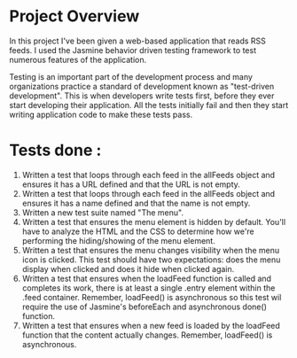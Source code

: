 # Project Overview

In this project I've been given a web-based application that reads RSS feeds. I used the Jasmine behavior driven testing framework to test numerous features of the application.

Testing is an important part of the development process and many organizations practice a standard of development known as "test-driven development". This is when developers write tests first, before they ever start developing their application. All the tests initially fail and then they start writing application code to make these tests pass.

# Tests done :

1. Written a test that loops through each feed in the allFeeds object and ensures it has a URL defined and that the URL is not empty.
2. Written a test that loops through each feed in the allFeeds object and ensures it has a name defined and that the name is not empty.
3. Written a new test suite named "The menu".
4. Written a test that ensures the menu element is hidden by default. You'll have to analyze the HTML and the CSS to determine how we're performing the hiding/showing of the menu element.
5. Written a test that ensures the menu changes visibility when the menu icon is clicked. This test should have two expectations: does the menu display when clicked and does it hide when clicked again.
6. Written a test that ensures when the loadFeed function is called and completes its work, there is at least a single .entry element within the .feed container. Remember, loadFeed() is asynchronous so this test wil require the use of Jasmine's beforeEach and asynchronous done() function.
7. Written a test that ensures when a new feed is loaded by the loadFeed function that the content actually changes. Remember, loadFeed() is asynchronous.


